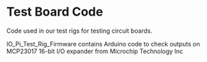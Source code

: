 Test Board Code
=============
Code used in our test rigs for testing circuit boards.

IO_Pi_Test_Rig_Firmware contains Arduino code to check outputs on MCP23017 16-bit I/O expander from Microchip Technology Inc
